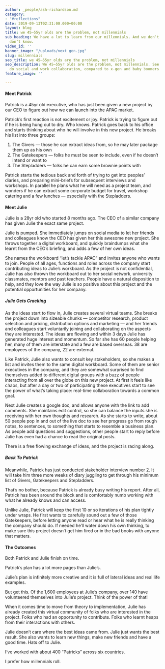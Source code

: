 ```yaml
---
author: _people/ash-richardson.md
category:
- "#reflections"
date: 2019-09-13T02:31:00.000+00:00
layout: blog
title: we 45–55yr olds are the problem, not millennials
sub_heading: We have a lot to learn from our millennials. And we don’t know what we
  don’t know.
video_id: ''
banner_image: "/uploads/next gen.jpg"
slug: millennials
seo_title: we 45–55yr olds are the problem, not millennials
seo_description: We 45–55yr olds are the problem, not millennials. See how our millennials
  do social and work collaboration, compared to x-gen and baby boomers.
feature_image: ''

---
```

#### **Meet Patrick**

Patrick is a 45yr old executive, who has just been given a new project by our CEO to figure out how we can launch into the APAC market.

Patrick’s first reaction is not excitement or joy. Patrick is trying to figure out if he is being hung out to dry. Who knows. Patrick goes back to his office and starts thinking about who he will involve in this new project. He breaks his list into three groups:

1. The Givers — those he can extract ideas from, so he may later package them up as his own
2. The Gatekeepers — folks he must be seen to include, even if he doesn’t intend or want to
3. The Stepladders — folks he can earn some brownie points with

Patrick starts the tedious back and forth of trying to get into peoples’ diaries, and preparing mini-briefs for subsequent interviews and workshops. In parallel he plans what he will need as a project team, and wonders if he can extract some corporate budget for travel, workshop catering and a few lunches — especially with the Stepladders.

#### **Meet Julie**

Julie is a 28yr old who started 8 months ago. The CEO of a similar company has given Julie the exact same project.

Julie is pumped. She immediately jumps on social media to let her friends and colleagues know the CEO has given her this awesome new project. She throws together a digital workboard, and quickly braindumps what she learnt from the CEO’s briefing, and adds a few of her own ideas.

She names the workboard “let’s tackle APAC” and invites anyone who wants to join. People of all ages, functions and roles across the company start contributing ideas to Julie’s workboard. As the project is not confidential, Julie has also thrown the workboard out to her social network, university classmates, mentors and past teachers. People have a natural disposition to help, and they love the way Julie is so positive about this project and the potential opportunities for her company.

##### Julie Gets Cracking

As the ideas start to flow in, Julie creates several virtual teams. She breaks the project down into sizeable chunks — competitor research, product selection and pricing, distribution options and marketing — and her friends and colleagues start voluntarily joining and collaborating on the aspects they are interested. The ideas are flowing and within 3 days Julie has generated huge interest and momentum. So far she has 60 people helping her, many of them are interstate and a few are based overseas. 38 are employees of the company, 22 are external.

Like Patrick, Julie also wants to consult key stakeholders, so she makes a list and invites them to the same digital workboard. Some of them are senior executives in the company, and they are somewhat surprised to find themselves added to different digital groups with a buzz of people interacting from all over the globe on this new project. At first it feels like chaos, but after a day or two of participating these executives start to see the power of what’s taking place: real-time collaboration towards a common goal.

Next Julie creates a google doc, and allows anyone with the link to add comments. She maintains edit control, so she can balance the inputs she is receiving with her own thoughts and research. As she starts to write, about 50 people pop in and out of the live doc to see her progress go from rough notes, to sentences, to something that starts to resemble a business plan. As people add questions and suggestions, other people start to reply before Julie has even had a chance to read the original posts.

There is a free flowing exchange of ideas, and the project is racing along.

##### Back To Patrick

Meanwhile, Patrick has just conducted stakeholder interview number 2. It will take him three more weeks of diary juggling to get through his minimum list of Givers, Gatekeepers and Stepladders.

That’s no bother, because Patrick is already busy writing his report. After all, Patrick has been around the block and is comfortably numb working with what he already knows and can access.

Unlike Julie, Patrick will keep the first 10 or so iterations of his plan tightly under wraps. He first wants to carefully sound out a few of those Gatekeepers, before letting anyone read or hear what he is really thinking the company should do. If needed he’ll water down his own thinking, to make sure this project doesn’t get him fired or in the bad books with anyone that matters.

#### **The Outcomes**

Both Patrick and Julie finish on time.

Patrick’s plan has a lot more pages than Julie’s.

Julie’s plan is infinitely more creative and it is full of lateral ideas and real life examples.

But get this. Of the 1,600 employees at Julie’s company, over 140 have volunteered themselves into Julie’s project. Think of the power of that!

When it comes time to move from theory to implementation, Julie has already created this virtual community of folks who are interested in the project. Folks who had an opportunity to contribute. Folks who learnt heaps from their interactions with others.

Julie doesn’t care where the best ideas came from. Julie just wants the best result. She also wants to learn new things, make new friends and have a good time. Hats off to Julie.

I’ve worked with about 400 “Patricks” across six countries.

I prefer how millennials roll.